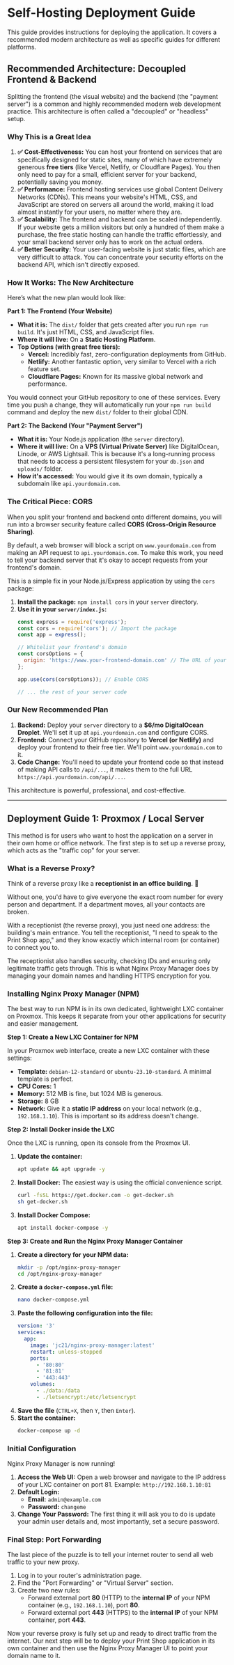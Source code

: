# Self-Hosting Deployment Guide

This guide provides instructions for deploying the application. It covers a recommended modern architecture as well as specific guides for different platforms.

## Recommended Architecture: Decoupled Frontend & Backend

Splitting the frontend (the visual website) and the backend (the "payment server") is a common and highly recommended modern web development practice. This architecture is often called a "decoupled" or "headless" setup.

### Why This is a Great Idea

1.  **✅ Cost-Effectiveness:** You can host your frontend on services that are specifically designed for static sites, many of which have extremely generous **free tiers** (like Vercel, Netlify, or Cloudflare Pages). You then only need to pay for a small, efficient server for your backend, potentially saving you money.
2.  **✅ Performance:** Frontend hosting services use global Content Delivery Networks (CDNs). This means your website's HTML, CSS, and JavaScript are stored on servers all around the world, making it load almost instantly for your users, no matter where they are.
3.  **✅ Scalability:** The frontend and backend can be scaled independently. If your website gets a million visitors but only a hundred of them make a purchase, the free static hosting can handle the traffic effortlessly, and your small backend server only has to work on the actual orders.
4.  **✅ Better Security:** Your user-facing website is just static files, which are very difficult to attack. You can concentrate your security efforts on the backend API, which isn't directly exposed.

### How It Works: The New Architecture

Here’s what the new plan would look like:

**Part 1: The Frontend (Your Website)**

*   **What it is:** The `dist/` folder that gets created after you run `npm run build`. It's just HTML, CSS, and JavaScript files.
*   **Where it will live:** On a **Static Hosting Platform**.
*   **Top Options (with great free tiers):**
    *   **Vercel:** Incredibly fast, zero-configuration deployments from GitHub.
    *   **Netlify:** Another fantastic option, very similar to Vercel with a rich feature set.
    *   **Cloudflare Pages:** Known for its massive global network and performance.

You would connect your GitHub repository to one of these services. Every time you push a change, they will automatically run your `npm run build` command and deploy the new `dist/` folder to their global CDN.

**Part 2: The Backend (Your "Payment Server")**

*   **What it is:** Your Node.js application (the `server` directory).
*   **Where it will live:** On a **VPS (Virtual Private Server)** like DigitalOcean, Linode, or AWS Lightsail. This is because it's a long-running process that needs to access a persistent filesystem for your `db.json` and `uploads/` folder.
*   **How it's accessed:** You would give it its own domain, typically a subdomain like `api.yourdomain.com`.

### The Critical Piece: CORS

When you split your frontend and backend onto different domains, you will run into a browser security feature called **CORS (Cross-Origin Resource Sharing)**.

By default, a web browser will block a script on `www.yourdomain.com` from making an API request to `api.yourdomain.com`. To make this work, you need to tell your backend server that it's okay to accept requests from your frontend's domain.

This is a simple fix in your Node.js/Express application by using the `cors` package:

1.  **Install the package:** `npm install cors` in your `server` directory.
2.  **Use it in your `server/index.js`:**
    ```javascript
    const express = require('express');
    const cors = require('cors'); // Import the package
    const app = express();

    // Whitelist your frontend's domain
    const corsOptions = {
      origin: 'https://www.your-frontend-domain.com' // The URL of your Vercel/Netlify site
    };

    app.use(cors(corsOptions)); // Enable CORS

    // ... the rest of your server code
    ```

### Our New Recommended Plan

1.  **Backend:** Deploy your `server` directory to a **$6/mo DigitalOcean Droplet**. We'll set it up at `api.yourdomain.com` and configure CORS.
2.  **Frontend:** Connect your GitHub repository to **Vercel (or Netlify)** and deploy your frontend to their free tier. We'll point `www.yourdomain.com` to it.
3.  **Code Change:** You'll need to update your frontend code so that instead of making API calls to `/api/...`, it makes them to the full URL `https://api.yourdomain.com/api/...`.

This architecture is powerful, professional, and cost-effective.

-----

## Deployment Guide 1: Proxmox / Local Server

This method is for users who want to host the application on a server in their own home or office network. The first step is to set up a reverse proxy, which acts as the "traffic cop" for your server.

### What is a Reverse Proxy?

Think of a reverse proxy like a **receptionist in an office building**. 🏢

Without one, you'd have to give everyone the exact room number for every person and department. If a department moves, all your contacts are broken.

With a receptionist (the reverse proxy), you just need one address: the building's main entrance. You tell the receptionist, "I need to speak to the Print Shop app," and they know exactly which internal room (or container) to connect you to.

The receptionist also handles security, checking IDs and ensuring only legitimate traffic gets through. This is what Nginx Proxy Manager does by managing your domain names and handling HTTPS encryption for you.

### Installing Nginx Proxy Manager (NPM)

The best way to run NPM is in its own dedicated, lightweight LXC container on Proxmox. This keeps it separate from your other applications for security and easier management.

**Step 1: Create a New LXC Container for NPM**

In your Proxmox web interface, create a new LXC container with these settings:

  * **Template:** `debian-12-standard` or `ubuntu-23.10-standard`. A minimal template is perfect.
  * **CPU Cores:** 1
  * **Memory:** 512 MB is fine, but 1024 MB is generous.
  * **Storage:** 8 GB
  * **Network:** Give it a **static IP address** on your local network (e.g., `192.168.1.10`). This is important so its address doesn't change.

**Step 2: Install Docker inside the LXC**

Once the LXC is running, open its console from the Proxmox UI.

1.  **Update the container:**
    ```bash
    apt update && apt upgrade -y
    ```
2.  **Install Docker:** The easiest way is using the official convenience script.
    ```bash
    curl -fsSL https://get.docker.com -o get-docker.sh
    sh get-docker.sh
    ```
3.  **Install Docker Compose:**
    ```bash
    apt install docker-compose -y
    ```

**Step 3: Create and Run the Nginx Proxy Manager Container**

1.  **Create a directory for your NPM data:**
    ```bash
    mkdir -p /opt/nginx-proxy-manager
    cd /opt/nginx-proxy-manager
    ```
2.  **Create a `docker-compose.yml` file:**
    ```bash
    nano docker-compose.yml
    ```
3.  **Paste the following configuration into the file:**
    ```yaml
    version: '3'
    services:
      app:
        image: 'jc21/nginx-proxy-manager:latest'
        restart: unless-stopped
        ports:
          - '80:80'
          - '81:81'
          - '443:443'
        volumes:
          - ./data:/data
          - ./letsencrypt:/etc/letsencrypt
    ```
4.  **Save the file** (`CTRL+X`, then `Y`, then `Enter`).
5.  **Start the container:**
    ```bash
    docker-compose up -d
    ```

### Initial Configuration

Nginx Proxy Manager is now running!

1.  **Access the Web UI:** Open a web browser and navigate to the IP address of your LXC container on port 81. Example: `http://192.168.1.10:81`
2.  **Default Login:**
      * **Email:** `admin@example.com`
      * **Password:** `changeme`
3.  **Change Your Password:** The first thing it will ask you to do is update your admin user details and, most importantly, set a secure password.

### Final Step: Port Forwarding

The last piece of the puzzle is to tell your internet router to send all web traffic to your new proxy.

1.  Log in to your router's administration page.
2.  Find the "Port Forwarding" or "Virtual Server" section.
3.  Create two new rules:
      * Forward external port **80** (HTTP) to the **internal IP** of your NPM container (e.g., `192.168.1.10`), port **80**.
      * Forward external port **443** (HTTPS) to the **internal IP** of your NPM container, port **443**.

Now your reverse proxy is fully set up and ready to direct traffic from the internet. Our next step will be to deploy your Print Shop application in its own container and then use the Nginx Proxy Manager UI to point your domain name to it.
